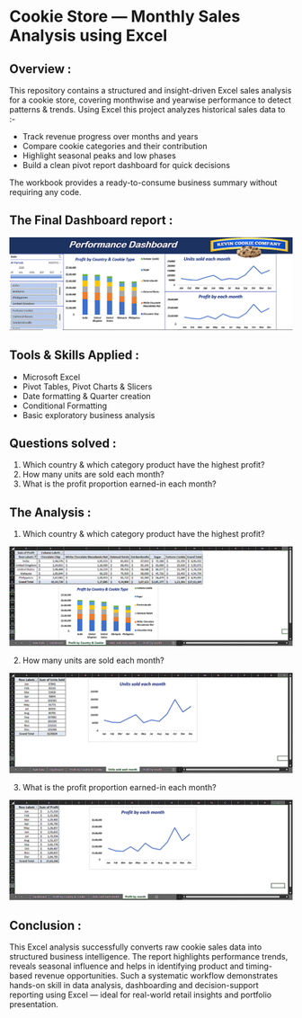 <h1>Cookie Store — Monthly Sales Analysis using Excel</h1>

<h2>Overview :</h2>

This repository contains a structured and insight-driven Excel sales analysis for a cookie store, covering monthwise and yearwise performance to detect patterns & trends.
Using Excel this project analyzes historical sales data to :-
- Track revenue progress over months and years
- Compare cookie categories and their contribution
- Highlight seasonal peaks and low phases
- Build a clean pivot report dashboard for quick decisions

The workbook provides a ready-to-consume business summary without requiring any code.

<h2>The Final Dashboard report :</h2>

![Report Dashboard](https://github.com/Saikat-Dass/Cookie-Sales-Analysis-using-Excel/blob/2768a425aade6b8daf75eaca63aba2905f58bbca/Report%20Dashboard.png)

<h2>Tools & Skills Applied :</h2>

- Microsoft Excel
- Pivot Tables, Pivot Charts & Slicers
- Date formatting & Quarter creation
- Conditional Formatting
- Basic exploratory business analysis

<h2>Questions solved :</h2>

1. Which country & which category product have the highest profit?
2. How many units are sold each month?
3. What is the profit proportion earned-in each month?

<h2>The Analysis :</h2>

1. Which country & which category product have the highest profit?

![Profit by country & cookie type](https://github.com/Saikat-Dass/Cookie-Sales-Analysis-using-Excel/blob/4ac77d808cfe24d2b061f665adfae7a0a02f6326/Project%20Images/Profit%20by%20country%20%26%20cookie%20type.png)

2. How many units are sold each month?

![Units sold each month](https://github.com/Saikat-Dass/Cookie-Sales-Analysis-using-Excel/blob/4ac77d808cfe24d2b061f665adfae7a0a02f6326/Project%20Images/Units%20sold%20each%20month.png)

3. What is the profit proportion earned-in each month?

![Profit by each month](https://github.com/Saikat-Dass/Cookie-Sales-Analysis-using-Excel/blob/4ac77d808cfe24d2b061f665adfae7a0a02f6326/Project%20Images/Profit%20by%20each%20month.png)

<h2>Conclusion :</h2>

This Excel analysis successfully converts raw cookie sales data into structured business intelligence. The report highlights performance trends, reveals seasonal influence and helps in identifying product and timing-based revenue opportunities. Such a systematic workflow demonstrates hands-on skill in data analysis, dashboarding and decision-support reporting using Excel — ideal for real-world retail insights and portfolio presentation.
